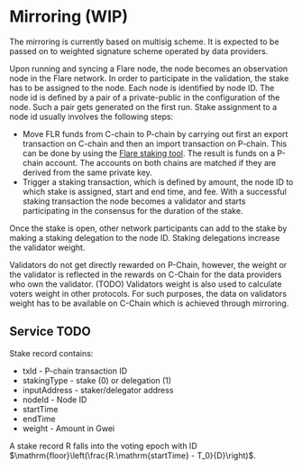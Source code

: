 # Mirroring (WIP)

The mirroring is currently based on multisig scheme.
It is expected to be passed on to weighted signature scheme operated by data providers.

Upon running and syncing a Flare node, the node becomes an observation node in the Flare network. In order to participate in the validation, the stake has to be assigned to the node.
Each node is identified by node ID.
The node id is defined by a pair of a private-public in the configuration of the node.
Such a pair gets generated on the first run.
Stake assignment to a node id usually involves the following steps:

- Move FLR funds from C-chain to P-chain by carrying out first an export transaction on C-chain and then an import transaction on P-chain.
  This can be done by using the [Flare staking tool](https://github.com/flare-foundation/p-chain-staking-code).
  The result is funds on a P-chain account.
  The accounts on both chains are matched if they are derived from the same private key.
- Trigger a staking transaction, which is defined by amount, the node ID to which stake is assigned, start and end time, and fee.
  With a successful staking transaction the node becomes a validator and starts participating in the consensus for the duration of the stake.

Once the stake is open, other network participants can add to the stake by making a staking delegation to the node ID.
Staking delegations increase the validator weight.

Validators do not get directly rewarded on P-Chain, however, the weight or the validator is reflected in the rewards on C-Chain for the data providers who own the validator. (TODO)
Validators weight is also used to calculate voters weight in other protocols.
For such purposes, the data on validators weight has to be available on C-Chain which is achieved through mirroring.

## Service TODO

Stake record contains:

- txId - P-chain transaction ID
- stakingType - stake (0) or delegation (1)
- inputAddress - staker/delegator address
- nodeId - Node ID
- startTime
- endTime
- weight - Amount in Gwei

A stake record R falls into the voting epoch with ID $\mathrm{floor}\left(\frac{R.\mathrm{startTime} - T_0}{D}\right)$.
